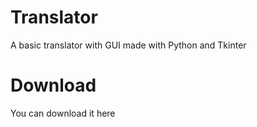 # Translator
A basic translator with GUI made with Python and Tkinter
# Download
You can download it here
